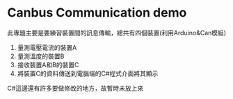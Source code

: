# Canbus Communication demo
  此專題主要是要練習裝置間的訊息傳輸，總共有四個裝置(利用Arduino&Can模組)
  1. 量測電壓電流的裝置A
  2. 量測溫度的裝置B
  3. 接收裝置A和B的裝置C
  4. 將裝置C的資料傳送到電腦端的C#程式介面將其顯示
  
  C#這邊還有許多要做修改的地方，故暫時未放上來

